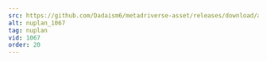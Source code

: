 ```yaml
---
src: https://github.com/Dadaism6/metadriverse-asset/releases/download/assetsv1.0.4/nuplan_1067.mp4
alt: nuplan_1067
tag: nuplan
vid: 1067
order: 20
---
```

